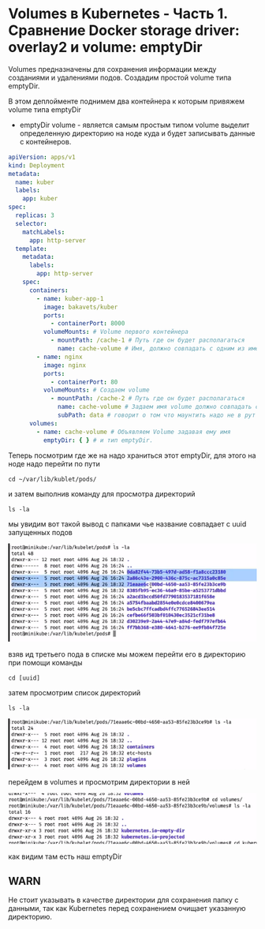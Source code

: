 # Volumes в Kubernetes - Часть 1. Сравнение Docker storage driver: overlay2 и volume: emptyDir

Volumes предназначены для сохранения информации между созданиями и удалениями подов. Создадим простой volume типа
emptyDir.

В этом деплойменте поднимем два контейнера к которым привяжем volume типа emptyDir

- emptyDir volume - является самым простым типом volume выделит определенную директорию на ноде куда и будет записывать
  данные с контейнеров.

```yaml
apiVersion: apps/v1
kind: Deployment
metadata:
  name: kuber
  labels:
    app: kuber
spec:
  replicas: 3
  selector:
    matchLabels:
      app: http-server
  template:
    metadata:
      labels:
        app: http-server
    spec:
      containers:
        - name: kuber-app-1
          image: bakavets/kuber
          ports:
            - containerPort: 8000
          volumeMounts: # Volume первого контейнера 
            - mountPath: /cache-1 # Путь где он будет располагаться
              name: cache-volume # Имя, должно совпадать с одним из имен в секции volumes
        - name: nginx
          image: nginx
          ports:
            - containerPort: 80
          volumeMounts: # Создаем volume 
            - mountPath: /cache-2 # Путь где он будет располагаться
              name: cache-volume # Задаем имя volume должно совпадать с одним из имен в секции volumes
              subPath: data # говорит о том что маунтить надо не в рут директорию, а в эту, то есть путь будет /data/cache-2
      volumes:
        - name: cache-volume # Объявляем Volume задавая ему имя
          emptyDir: { } # и тип emptyDir.
```

Теперь посмотрим где же на надо храниться этот emptyDir, для этого на ноде надо перейти по пути

    cd ~/var/lib/kublet/pods/

и затем выполнив команду для просмотра директорий

    ls -la 

мы увидим вот такой вывод с папками чье название совпадает с uuid запущенных подов

![img.png](images/img.png)

взяв ид третьего пода в списке мы можем перейти его в директорию при помощи команды

    cd [uuid] 

затем просмотрим список директорий

    ls -la 

![img_1.png](images/img_1.png)

перейдем в volumes и просмотрим директории в ней

![img_2.png](images/img_2.png)

как видим там есть наш emptyDir

## WARN

Не стоит указывать в качестве директории для сохранения папку с данными, так как Kubernetes перед сохранением очищает
указанную директорию.



